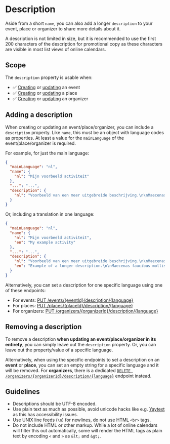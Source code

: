 # Description

Aside from a short `name`, you can also add a longer `description` to your event, place or organizer to share more details about it.

A description is not limited in size, but it is recommended to use the first 200 characters of the description for promotional copy as these characters are visible in most list views of online calendars.



## Scope

The `description` property is usable when:

* ✅ [Creating](../events/create.md) or [updating](../events/update.md) an event
* ✅ [Creating](../places/create.md) or [updating](../places/update.md) a place
* ✅ [Creating](../organizers/create.md) or [updating](../organizers/update.md) an organizer

## Adding a description

When creating or updating an event/place/organizer, you can include a `description` property. Like `name`, this must be an object with language codes as properties. At least a value for the `mainLanguage` of the event/place/organizer is required.

For example, for just the main language:

```json
{
  "mainLanguage": "nl",
  "name": {
    "nl": "Mijn voorbeeld activiteit"
  },
  "...": "...",
  "description": {
    "nl": "Voorbeeld van een meer uitgebreide beschrijving.\n\nMaecenas faucibus mollis interdum. Fusce dapibus, tellus ac cursus commodo, tortor mauris condimentum nibh, ut fermentum massa justo sit amet risus.\n\nCras mattis consectetur purus sit amet fermentum."
  }
}
```

Or, including a translation in one language:
```json
{
  "mainLanguage": "nl",
  "name": {
    "nl": "Mijn voorbeeld activiteit",
    "en": "My example activity"
  },
  "...": "...",
  "description": {
    "nl": "Voorbeeld van een meer uitgebreide beschrijving.\n\nMaecenas faucibus mollis interdum. Fusce dapibus, tellus ac cursus commodo, tortor mauris condimentum nibh, ut fermentum massa justo sit amet risus.\n\nCras mattis consectetur purus sit amet fermentum.",
    "en": "Example of a longer description.\n\nMaecenas faucibus mollis interdum. Fusce dapibus, tellus ac cursus commodo, tortor mauris condimentum nibh, ut fermentum massa justo sit amet risus.\n\nCras mattis consectetur purus sit amet fermentum."
  }
}
```

Alternatively, you can set a description for one specific language using one of these endpoints:

* For events: [PUT /events/{eventId}/description/{language}](/reference/entry.json/paths/~1events~1{eventId}~1description~1{language}/put)
* For places: [PUT /places/{placeId}/description/{language}](/reference/entry.json/paths/~1places~1{placeId}~1description~1{language}/put)
* For organizers: [PUT /organizers/{organizerId}/description/{language}](/reference/entry.json/paths/~1organizers~1{organizerId}~1description~1{language}/put)

## Removing a description

To remove a description **when updating an event/place/organizer in its entirety**, you can simply leave out the `description` property. Or, you can leave out the property/value of a specific language.

Alternatively, when using the specific endpoints to set a description on an **event** or **place**, you can set an empty string for a specific language and it will be removed. For **organizers**, there is a dedicated [`DELETE /organizers/{organizerId}/description/{language}`](/reference/entry.json/paths/~1organizers~1{organizerId}~1description~1{language}/delete) endpoint instead.

## Guidelines

* Descriptions should be UTF-8 encoded.
* Use plain text as much as possible, avoid unicode hacks like e.g. [Yaytext](https://yaytext.com) as this has accessibility issues.
* Use UNIX line feeds (`\n`) for newlines, do not use HTML `<br>` tags.
* Do not include HTML or other markup. While a lot of online calendars will filter this out automatically, some will render the HTML tags as plain text by encoding `<` and `>` as `&lt;` and `&gt;`.
